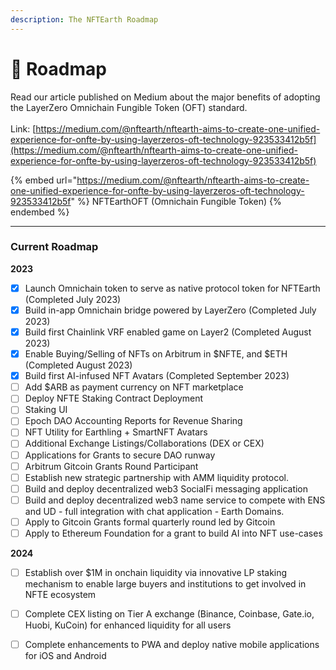 ```yaml
---
description: The NFTEarth Roadmap
---
```


# 🎯 Roadmap

Read our article published on Medium about the major benefits of adopting the LayerZero Omnichain Fungible Token (OFT) standard. \
\
Link: [https://medium.com/@nftearth/nftearth-aims-to-create-one-unified-experience-for-onfte-by-using-layerzeros-oft-technology-923533412b5f](https://medium.com/@nftearth/nftearth-aims-to-create-one-unified-experience-for-onfte-by-using-layerzeros-oft-technology-923533412b5f)

{% embed url="https://medium.com/@nftearth/nftearth-aims-to-create-one-unified-experience-for-onfte-by-using-layerzeros-oft-technology-923533412b5f" %}
NFTEarthOFT (Omnichain Fungible Token)
{% endembed %}

***

### Current Roadmap



**2023**

* [x] Launch Omnichain token to serve as native protocol token for NFTEarth (Completed July 2023)
* [x] Build in-app Omnichain bridge powered by LayerZero (Completed July 2023)
* [x] Build first Chainlink VRF enabled game on Layer2 (Completed August 2023)
* [x] Enable Buying/Selling of NFTs on Arbitrum in $NFTE, and $ETH (Completed August 2023)
* [x] Build first AI-infused NFT Avatars (Completed September 2023)
* [ ] Add $ARB as payment currency on NFT marketplace
* [ ] Deploy NFTE Staking Contract Deployment
* [ ] Staking UI
* [ ] Epoch DAO Accounting Reports for Revenue Sharing
* [ ] NFT Utility for Earthling + SmartNFT Avatars
* [ ] Additional Exchange Listings/Collaborations (DEX or CEX)
* [ ] Applications for Grants to secure DAO runway
* [ ] Arbitrum Gitcoin Grants Round Participant
* [ ] Establish new strategic partnership with AMM liquidity protocol.
* [ ] Build and deploy decentralized web3 SocialFi messaging application
* [ ] Build and deploy decentralized web3 name service to compete with ENS and UD - full integration with chat application - Earth Domains.
* [ ] Apply to Gitcoin Grants formal quarterly round led by Gitcoin
* [ ] Apply to Ethereum Foundation for a grant to build AI into NFT use-cases

**2024**

* [ ] Establish over $1M in onchain liquidity via innovative LP staking mechanism to enable large buyers and institutions to get involved in NFTE ecosystem
* [ ] Complete CEX listing on Tier A exchange (Binance, Coinbase, Gate.io, Huobi, KuCoin) for enhanced liquidity for all users
* [ ] Complete enhancements to PWA and deploy native mobile applications for iOS and Android

